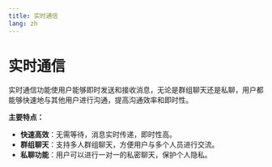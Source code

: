 ```yaml
---
title: 实时通信
lang: zh
---
```


# 实时通信

实时通信功能使用户能够即时发送和接收消息，无论是群组聊天还是私聊，用户都能够快速地与其他用户进行沟通，提高沟通效率和即时性。

**主要特点：**

- **快速高效**：无需等待，消息实时传递，即时性高。
- **群组聊天**：支持多人群组聊天，方便用户与多个人员进行交流。
- **私聊功能**：用户可以进行一对一的私密聊天，保护个人隐私。